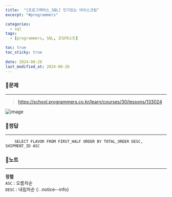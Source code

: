 ```yaml
---
title:  "[프로그래머스_SQL] 인기있는 아이스크림"
excerpt: "#programmers"

categories:
  - sql
tags:
  - [programmers, SQL, 코딩테스트]

toc: true
toc_sticky: true
 
date: 2024-08-26
last_modified_at: 2024-08-26
---
```


### 📜문제
-----
> <https://school.programmers.co.kr/learn/courses/30/lessons/133024>

![image](https://github.com/user-attachments/assets/a61900f1-846f-45db-a2dc-8f75390a4ea2)

### 📜정답
-----
```
    SELECT FLAVOR FROM FIRST_HALF ORDER BY TOTAL_ORDER DESC, SHIPMENT_ID ASC
```

### 📜노트
-----
**정렬**  
`ASC`  : 오름차순  
`DESC` : 내림차순
{: .notice--info} 
